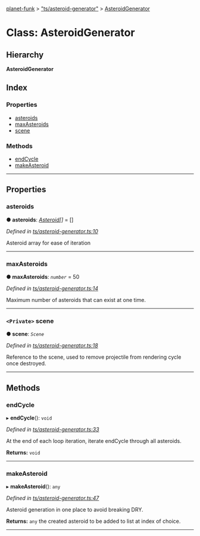 [planet-funk](../README.md) > ["ts/asteroid-generator"](../modules/_ts_asteroid_generator_.md) > [AsteroidGenerator](../classes/_ts_asteroid_generator_.asteroidgenerator.md)

# Class: AsteroidGenerator

## Hierarchy

**AsteroidGenerator**

## Index

### Properties

* [asteroids](_ts_asteroid_generator_.asteroidgenerator.md#asteroids)
* [maxAsteroids](_ts_asteroid_generator_.asteroidgenerator.md#maxasteroids)
* [scene](_ts_asteroid_generator_.asteroidgenerator.md#scene)

### Methods

* [endCycle](_ts_asteroid_generator_.asteroidgenerator.md#endcycle)
* [makeAsteroid](_ts_asteroid_generator_.asteroidgenerator.md#makeasteroid)

---

## Properties

<a id="asteroids"></a>

###  asteroids

**● asteroids**: *[Asteroid](_ts_asteroid_.asteroid.md)[]* =  []

*Defined in [ts/asteroid-generator.ts:10](https://github.com/WilliamRADFunk/planet-funk/blob/1af4f41/src/ts/asteroid-generator.ts#L10)*

Asteroid array for ease of iteration

___
<a id="maxasteroids"></a>

###  maxAsteroids

**● maxAsteroids**: *`number`* = 50

*Defined in [ts/asteroid-generator.ts:14](https://github.com/WilliamRADFunk/planet-funk/blob/1af4f41/src/ts/asteroid-generator.ts#L14)*

Maximum number of asteroids that can exist at one time.

___
<a id="scene"></a>

### `<Private>` scene

**● scene**: *`Scene`*

*Defined in [ts/asteroid-generator.ts:18](https://github.com/WilliamRADFunk/planet-funk/blob/1af4f41/src/ts/asteroid-generator.ts#L18)*

Reference to the scene, used to remove projectile from rendering cycle once destroyed.

___

## Methods

<a id="endcycle"></a>

###  endCycle

▸ **endCycle**(): `void`

*Defined in [ts/asteroid-generator.ts:33](https://github.com/WilliamRADFunk/planet-funk/blob/1af4f41/src/ts/asteroid-generator.ts#L33)*

At the end of each loop iteration, iterate endCycle through all asteroids.

**Returns:** `void`

___
<a id="makeasteroid"></a>

###  makeAsteroid

▸ **makeAsteroid**(): `any`

*Defined in [ts/asteroid-generator.ts:47](https://github.com/WilliamRADFunk/planet-funk/blob/1af4f41/src/ts/asteroid-generator.ts#L47)*

Asteroid generation in one place to avoid breaking DRY.

**Returns:** `any`
the created asteroid to be added to list at index of choice.

___


